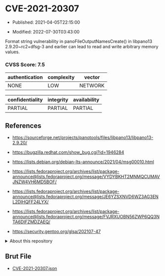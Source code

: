 # CVE-2021-20307

- Published: 2021-04-05T22:15:00

- Modified: 2022-07-30T03:43:00

Format string vulnerability in panoFileOutputNamesCreate() in libpano13 2.9.20~rc2+dfsg-3 and earlier can lead to read and write arbitrary memory values.

### CVSS Score: **7.5**

| authentication | complexity | vector |
| --- | --- | --- |
| NONE | LOW | NETWORK |

| confidentiality | integrity | availability |
| --- | --- | --- |
| PARTIAL | PARTIAL | PARTIAL |

## References

* https://sourceforge.net/projects/panotools/files/libpano13/libpano13-2.9.20/

* https://bugzilla.redhat.com/show_bug.cgi?id=1946284

* https://lists.debian.org/debian-lts-announce/2021/04/msg00010.html

* https://lists.fedoraproject.org/archives/list/package-announce@lists.fedoraproject.org/message/VYDYBKHT2MNMQCUMAVJNZW4VH6MD5BOF/

* https://lists.fedoraproject.org/archives/list/package-announce@lists.fedoraproject.org/message/JE6YZSXNVD6WZ3AG3ENL2DIHQFF24LYX/

* https://lists.fedoraproject.org/archives/list/package-announce@lists.fedoraproject.org/message/FVJRXUOBN56ZWP6QQ3NTA6DIFZMDZAEQ/

* https://security.gentoo.org/glsa/202107-47

<details>
<summary>About this repository</summary> 

  This repository is part of the project [Live Hack CVE](https://github.com/Live-Hack-CVE). Main website can be found [www.live-hack.org](https://www.live-hack.org) 
  
  Made by [Sn0wAlice](https://github.com/Sn0wAlice) for the people that care about security and need to have a feed of the latest CVEs. Hope you enjoy it, don't forget to star the repo and follow me on [Twitter](https://twitter.com/Sn0wAlice) and [Github](https://github.com/Sn0wAlice). And that is my [personnal website](https://www.alice-snow.me/)

  - [Home Page](https://github.com/Live-Hack-CVE)
  - [Framework](https://github.com/Live-Hack-CVE/cve-framework)
  - [CVE database](https://github.com/Live-Hack-CVE/full_database)
  - [Changelog](https://github.com/Live-Hack-CVE/Changelog)
</details>

## Brut File

* [CVE-2021-20307.json](https://raw.githubusercontent.com/Live-Hack-CVE/full_database/main/cves/2021/CVE-2021-20307.json)

